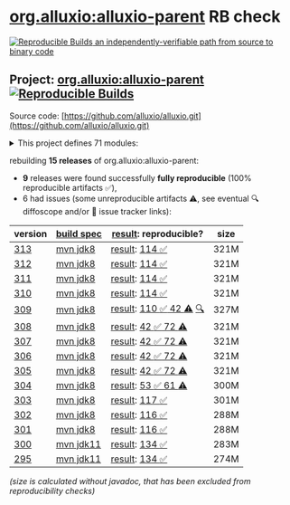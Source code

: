 [org.alluxio:alluxio-parent](https://central.sonatype.com/artifact/org.alluxio/alluxio-parent/versions) RB check
=======

[![Reproducible Builds](https://reproducible-builds.org/images/logos/rb.svg) an independently-verifiable path from source to binary code](https://reproducible-builds.org/)

## Project: [org.alluxio:alluxio-parent](https://central.sonatype.com/artifact/org.alluxio/alluxio-parent/versions) [![Reproducible Builds](https://img.shields.io/endpoint?url=https://raw.githubusercontent.com/jvm-repo-rebuild/reproducible-central/master/content/org/alluxio/alluxio/badge.json)](https://github.com/jvm-repo-rebuild/reproducible-central/blob/master/content/org/alluxio/alluxio/README.md)

Source code: [https://github.com/alluxio/alluxio.git](https://github.com/alluxio/alluxio.git)

<details><summary>This project defines 71 modules:</summary>

* [org.alluxio:alluxio-assembly](https://central.sonatype.com/artifact/org.alluxio/alluxio-assembly/overview)
* [org.alluxio:alluxio-assembly-client](https://central.sonatype.com/artifact/org.alluxio/alluxio-assembly-client/overview)
* [org.alluxio:alluxio-assembly-server](https://central.sonatype.com/artifact/org.alluxio/alluxio-assembly-server/overview)
* [org.alluxio:alluxio-common](https://central.sonatype.com/artifact/org.alluxio/alluxio-common/overview)
* [org.alluxio:alluxio-core](https://central.sonatype.com/artifact/org.alluxio/alluxio-core/overview)
* [org.alluxio:alluxio-core-client](https://central.sonatype.com/artifact/org.alluxio/alluxio-core-client/overview)
* [org.alluxio:alluxio-core-client-fs](https://central.sonatype.com/artifact/org.alluxio/alluxio-core-client-fs/overview)
* [org.alluxio:alluxio-core-client-hdfs](https://central.sonatype.com/artifact/org.alluxio/alluxio-core-client-hdfs/overview)
* [org.alluxio:alluxio-core-client-hdfs3](https://central.sonatype.com/artifact/org.alluxio/alluxio-core-client-hdfs3/overview)
* [org.alluxio:alluxio-core-common](https://central.sonatype.com/artifact/org.alluxio/alluxio-core-common/overview)
* [org.alluxio:alluxio-core-server](https://central.sonatype.com/artifact/org.alluxio/alluxio-core-server/overview)
* [org.alluxio:alluxio-core-server-common](https://central.sonatype.com/artifact/org.alluxio/alluxio-core-server-common/overview)
* [org.alluxio:alluxio-core-server-master](https://central.sonatype.com/artifact/org.alluxio/alluxio-core-server-master/overview)
* [org.alluxio:alluxio-core-server-proxy](https://central.sonatype.com/artifact/org.alluxio/alluxio-core-server-proxy/overview)
* [org.alluxio:alluxio-core-server-worker](https://central.sonatype.com/artifact/org.alluxio/alluxio-core-server-worker/overview)
* [org.alluxio:alluxio-core-transport](https://central.sonatype.com/artifact/org.alluxio/alluxio-core-transport/overview)
* [org.alluxio:alluxio-dora](https://central.sonatype.com/artifact/org.alluxio/alluxio-dora/overview)
* [org.alluxio:alluxio-examples](https://central.sonatype.com/artifact/org.alluxio/alluxio-examples/overview)
* [org.alluxio:alluxio-integration](https://central.sonatype.com/artifact/org.alluxio/alluxio-integration/overview)
* [org.alluxio:alluxio-integration-fuse](https://central.sonatype.com/artifact/org.alluxio/alluxio-integration-fuse/overview)
* [org.alluxio:alluxio-integration-jnifuse](https://central.sonatype.com/artifact/org.alluxio/alluxio-integration-jnifuse/overview)
* [org.alluxio:alluxio-integration-jnifuse-fs](https://central.sonatype.com/artifact/org.alluxio/alluxio-integration-jnifuse-fs/overview)
* [org.alluxio:alluxio-integration-jnifuse-native](https://central.sonatype.com/artifact/org.alluxio/alluxio-integration-jnifuse-native/overview)
* [org.alluxio:alluxio-integration-tools](https://central.sonatype.com/artifact/org.alluxio/alluxio-integration-tools/overview)
* [org.alluxio:alluxio-integration-tools-hms](https://central.sonatype.com/artifact/org.alluxio/alluxio-integration-tools-hms/overview)
* [org.alluxio:alluxio-integration-tools-validation](https://central.sonatype.com/artifact/org.alluxio/alluxio-integration-tools-validation/overview)
* [org.alluxio:alluxio-job](https://central.sonatype.com/artifact/org.alluxio/alluxio-job/overview)
* [org.alluxio:alluxio-job-client](https://central.sonatype.com/artifact/org.alluxio/alluxio-job-client/overview)
* [org.alluxio:alluxio-job-common](https://central.sonatype.com/artifact/org.alluxio/alluxio-job-common/overview)
* [org.alluxio:alluxio-job-server](https://central.sonatype.com/artifact/org.alluxio/alluxio-job-server/overview)
* [org.alluxio:alluxio-microbench](https://central.sonatype.com/artifact/org.alluxio/alluxio-microbench/overview)
* [org.alluxio:alluxio-minicluster](https://central.sonatype.com/artifact/org.alluxio/alluxio-minicluster/overview)
* [org.alluxio:alluxio-parent](https://central.sonatype.com/artifact/org.alluxio/alluxio-parent/overview)
* [org.alluxio:alluxio-shaded](https://central.sonatype.com/artifact/org.alluxio/alluxio-shaded/overview)
* [org.alluxio:alluxio-shaded-client](https://central.sonatype.com/artifact/org.alluxio/alluxio-shaded-client/overview)
* [org.alluxio:alluxio-shaded-hadoop3-client](https://central.sonatype.com/artifact/org.alluxio/alluxio-shaded-hadoop3-client/overview)
* [org.alluxio:alluxio-shell](https://central.sonatype.com/artifact/org.alluxio/alluxio-shell/overview)
* [org.alluxio:alluxio-stress](https://central.sonatype.com/artifact/org.alluxio/alluxio-stress/overview)
* [org.alluxio:alluxio-stress-common](https://central.sonatype.com/artifact/org.alluxio/alluxio-stress-common/overview)
* [org.alluxio:alluxio-stress-shell](https://central.sonatype.com/artifact/org.alluxio/alluxio-stress-shell/overview)
* [org.alluxio:alluxio-table](https://central.sonatype.com/artifact/org.alluxio/alluxio-table/overview)
* [org.alluxio:alluxio-table-base](https://central.sonatype.com/artifact/org.alluxio/alluxio-table-base/overview)
* [org.alluxio:alluxio-table-client](https://central.sonatype.com/artifact/org.alluxio/alluxio-table-client/overview)
* [org.alluxio:alluxio-table-server](https://central.sonatype.com/artifact/org.alluxio/alluxio-table-server/overview)
* [org.alluxio:alluxio-table-server-common](https://central.sonatype.com/artifact/org.alluxio/alluxio-table-server-common/overview)
* [org.alluxio:alluxio-table-server-master](https://central.sonatype.com/artifact/org.alluxio/alluxio-table-server-master/overview)
* [org.alluxio:alluxio-table-server-underdb](https://central.sonatype.com/artifact/org.alluxio/alluxio-table-server-underdb/overview)
* [org.alluxio:alluxio-table-server-underdb-glue](https://central.sonatype.com/artifact/org.alluxio/alluxio-table-server-underdb-glue/overview)
* [org.alluxio:alluxio-table-server-underdb-hive](https://central.sonatype.com/artifact/org.alluxio/alluxio-table-server-underdb-hive/overview)
* [org.alluxio:alluxio-table-shell](https://central.sonatype.com/artifact/org.alluxio/alluxio-table-shell/overview)
* [org.alluxio:alluxio-tests](https://central.sonatype.com/artifact/org.alluxio/alluxio-tests/overview)
* [org.alluxio:alluxio-tests-integration](https://central.sonatype.com/artifact/org.alluxio/alluxio-tests-integration/overview)
* [org.alluxio:alluxio-tests-testcontainers](https://central.sonatype.com/artifact/org.alluxio/alluxio-tests-testcontainers/overview)
* [org.alluxio:alluxio-underfs](https://central.sonatype.com/artifact/org.alluxio/alluxio-underfs/overview)
* [org.alluxio:alluxio-underfs-abfs](https://central.sonatype.com/artifact/org.alluxio/alluxio-underfs-abfs/overview)
* [org.alluxio:alluxio-underfs-adl](https://central.sonatype.com/artifact/org.alluxio/alluxio-underfs-adl/overview)
* [org.alluxio:alluxio-underfs-cephfs](https://central.sonatype.com/artifact/org.alluxio/alluxio-underfs-cephfs/overview)
* [org.alluxio:alluxio-underfs-cephfs-hadoop](https://central.sonatype.com/artifact/org.alluxio/alluxio-underfs-cephfs-hadoop/overview)
* [org.alluxio:alluxio-underfs-cos](https://central.sonatype.com/artifact/org.alluxio/alluxio-underfs-cos/overview)
* [org.alluxio:alluxio-underfs-cosn](https://central.sonatype.com/artifact/org.alluxio/alluxio-underfs-cosn/overview)
* [org.alluxio:alluxio-underfs-gcs](https://central.sonatype.com/artifact/org.alluxio/alluxio-underfs-gcs/overview)
* [org.alluxio:alluxio-underfs-hdfs](https://central.sonatype.com/artifact/org.alluxio/alluxio-underfs-hdfs/overview)
* [org.alluxio:alluxio-underfs-kodo](https://central.sonatype.com/artifact/org.alluxio/alluxio-underfs-kodo/overview)
* [org.alluxio:alluxio-underfs-local](https://central.sonatype.com/artifact/org.alluxio/alluxio-underfs-local/overview)
* [org.alluxio:alluxio-underfs-obs](https://central.sonatype.com/artifact/org.alluxio/alluxio-underfs-obs/overview)
* [org.alluxio:alluxio-underfs-oss](https://central.sonatype.com/artifact/org.alluxio/alluxio-underfs-oss/overview)
* [org.alluxio:alluxio-underfs-ozone](https://central.sonatype.com/artifact/org.alluxio/alluxio-underfs-ozone/overview)
* [org.alluxio:alluxio-underfs-s3a](https://central.sonatype.com/artifact/org.alluxio/alluxio-underfs-s3a/overview)
* [org.alluxio:alluxio-underfs-swift](https://central.sonatype.com/artifact/org.alluxio/alluxio-underfs-swift/overview)
* [org.alluxio:alluxio-underfs-wasb](https://central.sonatype.com/artifact/org.alluxio/alluxio-underfs-wasb/overview)
* [org.alluxio:alluxio-underfs-web](https://central.sonatype.com/artifact/org.alluxio/alluxio-underfs-web/overview)
</details>

rebuilding **15 releases** of org.alluxio:alluxio-parent:
- **9** releases were found successfully **fully reproducible** (100% reproducible artifacts :white_check_mark:),
- 6 had issues (some unreproducible artifacts :warning:, see eventual :mag: diffoscope and/or :memo: issue tracker links):

| version | [build spec](/BUILDSPEC.md) | [result](https://reproducible-builds.org/docs/jvm/): reproducible? | size |
| -- | --------- | ------ | -- |
| [313](https://central.sonatype.com/artifact/org.alluxio/alluxio-parent/313/pom) | [mvn jdk8](alluxio-313.buildspec) | [result](alluxio-parent-313.buildinfo): [114 :white_check_mark: ](alluxio-parent-313.buildcompare) | 321M |
| [312](https://central.sonatype.com/artifact/org.alluxio/alluxio-parent/312/pom) | [mvn jdk8](alluxio-312.buildspec) | [result](alluxio-parent-312.buildinfo): [114 :white_check_mark: ](alluxio-parent-312.buildcompare) | 321M |
| [311](https://central.sonatype.com/artifact/org.alluxio/alluxio-parent/311/pom) | [mvn jdk8](alluxio-311.buildspec) | [result](alluxio-parent-311.buildinfo): [114 :white_check_mark: ](alluxio-parent-311.buildcompare) | 321M |
| [310](https://central.sonatype.com/artifact/org.alluxio/alluxio-parent/310/pom) | [mvn jdk8](alluxio-310.buildspec) | [result](alluxio-parent-310.buildinfo): [114 :white_check_mark: ](alluxio-parent-310.buildcompare) | 321M |
| [309](https://central.sonatype.com/artifact/org.alluxio/alluxio-parent/309/pom) | [mvn jdk8](alluxio-309.buildspec) | [result](alluxio-parent-309.buildinfo): [110 :white_check_mark:  42 :warning:](alluxio-parent-309.buildcompare) [:mag:](alluxio-parent-309.diffoscope) | 327M |
| [308](https://central.sonatype.com/artifact/org.alluxio/alluxio-parent/308/pom) | [mvn jdk8](alluxio-308.buildspec) | [result](alluxio-parent-308.buildinfo): [42 :white_check_mark:  72 :warning:](alluxio-parent-308.buildcompare) | 321M |
| [307](https://central.sonatype.com/artifact/org.alluxio/alluxio-parent/307/pom) | [mvn jdk8](alluxio-307.buildspec) | [result](alluxio-parent-307.buildinfo): [42 :white_check_mark:  72 :warning:](alluxio-parent-307.buildcompare) | 321M |
| [306](https://central.sonatype.com/artifact/org.alluxio/alluxio-parent/306/pom) | [mvn jdk8](alluxio-306.buildspec) | [result](alluxio-parent-306.buildinfo): [42 :white_check_mark:  72 :warning:](alluxio-parent-306.buildcompare) | 321M |
| [305](https://central.sonatype.com/artifact/org.alluxio/alluxio-parent/305/pom) | [mvn jdk8](alluxio-305.buildspec) | [result](alluxio-parent-305.buildinfo): [42 :white_check_mark:  72 :warning:](alluxio-parent-305.buildcompare) | 321M |
| [304](https://central.sonatype.com/artifact/org.alluxio/alluxio-parent/304/pom) | [mvn jdk8](alluxio-304.buildspec) | [result](alluxio-parent-304.buildinfo): [53 :white_check_mark:  61 :warning:](alluxio-parent-304.buildcompare) | 300M |
| [303](https://central.sonatype.com/artifact/org.alluxio/alluxio-parent/303/pom) | [mvn jdk8](alluxio-303.buildspec) | [result](alluxio-parent-303.buildinfo): [117 :white_check_mark: ](alluxio-parent-303.buildcompare) | 301M |
| [302](https://central.sonatype.com/artifact/org.alluxio/alluxio-parent/302/pom) | [mvn jdk8](alluxio-302.buildspec) | [result](alluxio-parent-302.buildinfo): [116 :white_check_mark: ](alluxio-parent-302.buildcompare) | 288M |
| [301](https://central.sonatype.com/artifact/org.alluxio/alluxio-parent/301/pom) | [mvn jdk8](alluxio-301.buildspec) | [result](alluxio-parent-301.buildinfo): [116 :white_check_mark: ](alluxio-parent-301.buildcompare) | 288M |
| [300](https://central.sonatype.com/artifact/org.alluxio/alluxio-parent/300/pom) | [mvn jdk11](alluxio-300.buildspec) | [result](alluxio-parent-300.buildinfo): [134 :white_check_mark: ](alluxio-parent-300.buildcompare) | 283M |
| [295](https://central.sonatype.com/artifact/org.alluxio/alluxio-parent/295/pom) | [mvn jdk11](alluxio-295.buildspec) | [result](alluxio-parent-295.buildinfo): [134 :white_check_mark: ](alluxio-parent-295.buildcompare) | 274M |

<i>(size is calculated without javadoc, that has been excluded from reproducibility checks)</i>

